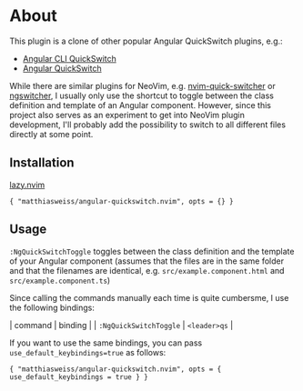 # About

This plugin is a clone of other popular Angular QuickSwitch plugins, e.g.:

* [Angular CLI QuickSwitch](https://plugins.jetbrains.com/plugin/10587-angular-cli-quickswitch)
* [Angular QuickSwitch](https://marketplace.visualstudio.com/items?itemName=erhise.vs-ng-quick-switch)

While there are similar plugins for NeoVim, e.g. [nvim-quick-switcher](https://github.com/Everduin94/nvim-quick-switcher) 
or [ngswitcher](https://github.com/softoika/ngswitcher.vim), I usually only use the shortcut to toggle
between the class definition and template of an Angular component. However, since this project also
serves as an experiment to get into NeoVim plugin development, I'll probably add the possibility to
switch to all different files directly at some point.

## Installation

[lazy.nvim](https://github.com/folke/lazy.nvim)

```
{ "matthiasweiss/angular-quickswitch.nvim", opts = {} }
```

## Usage

`:NgQuickSwitchToggle` toggles between the class definition and the template of your Angular component
(assumes that the files are in the same folder and that the filenames are identical, 
e.g. `src/example.component.html` and `src/example.component.ts`)

Since calling the commands manually each time is quite cumbersme, I use the following bindings:

| command                | binding      |
| `:NgQuickSwitchToggle` | `<leader>qs` |

If you want to use the same bindings, you can pass `use_default_keybindings=true` as follows:

```
{ "matthiasweiss/angular-quickswitch.nvim", opts = { use_default_keybindings = true } }
```
